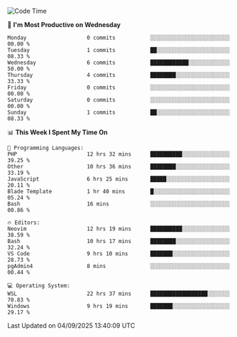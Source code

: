 <!--START_SECTION:waka-->
![Code Time](http://img.shields.io/badge/Code%20Time-5%2C737%20hrs%2013%20mins-blue)

📅 **I'm Most Productive on Wednesday** 

```text
Monday                   0 commits           ░░░░░░░░░░░░░░░░░░░░░░░░░   00.00 % 
Tuesday                  1 commits           ██░░░░░░░░░░░░░░░░░░░░░░░   08.33 % 
Wednesday                6 commits           ████████████░░░░░░░░░░░░░   50.00 % 
Thursday                 4 commits           ████████░░░░░░░░░░░░░░░░░   33.33 % 
Friday                   0 commits           ░░░░░░░░░░░░░░░░░░░░░░░░░   00.00 % 
Saturday                 0 commits           ░░░░░░░░░░░░░░░░░░░░░░░░░   00.00 % 
Sunday                   1 commits           ██░░░░░░░░░░░░░░░░░░░░░░░   08.33 % 
```


📊 **This Week I Spent My Time On** 

```text
💬 Programming Languages: 
PHP                      12 hrs 32 mins      ██████████░░░░░░░░░░░░░░░   39.25 % 
Other                    10 hrs 36 mins      ████████░░░░░░░░░░░░░░░░░   33.19 % 
JavaScript               6 hrs 25 mins       █████░░░░░░░░░░░░░░░░░░░░   20.11 % 
Blade Template           1 hr 40 mins        █░░░░░░░░░░░░░░░░░░░░░░░░   05.24 % 
Bash                     16 mins             ░░░░░░░░░░░░░░░░░░░░░░░░░   00.86 % 

🔥 Editors: 
Neovim                   12 hrs 19 mins      ██████████░░░░░░░░░░░░░░░   38.59 % 
Bash                     10 hrs 17 mins      ████████░░░░░░░░░░░░░░░░░   32.24 % 
VS Code                  9 hrs 10 mins       ███████░░░░░░░░░░░░░░░░░░   28.73 % 
pgAdmin4                 8 mins              ░░░░░░░░░░░░░░░░░░░░░░░░░   00.44 % 

💻 Operating System: 
WSL                      22 hrs 37 mins      ██████████████████░░░░░░░   70.83 % 
Windows                  9 hrs 19 mins       ███████░░░░░░░░░░░░░░░░░░   29.17 % 
```


 Last Updated on 04/09/2025 13:40:09 UTC
<!--END_SECTION:waka-->
